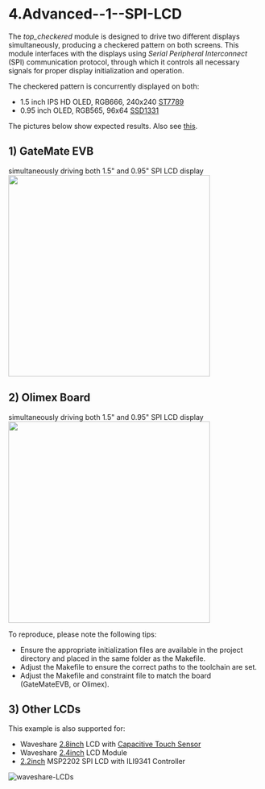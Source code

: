 # 4.Advanced--1--SPI-LCD

The *top_checkered* module is designed to drive two different displays simultaneously, producing a checkered pattern on both screens. This module interfaces with the displays using _Serial Peripheral Interconnect_ (SPI) communication protocol, through which it controls all necessary signals for proper display initialization and operation.

The checkered pattern is concurrently displayed on both:
- 1.5 inch IPS HD OLED, RGB666, 240x240 [ST7789](https://www.adafruit.com/product/3787)
- 0.95 inch OLED, RGB565, 96x64 [SSD1331](https://done.land/components/humaninterface/display/oled/ssd1331) 

The pictures below show expected results. Also see [this](https://www.linkedin.com/posts/chili-chips_gatemate-spi-lcd-activity-7233383297500733441-F4PM?utm_source=share&utm_medium=member_desktop").

## 1) GateMate EVB
simultaneously driving both 1.5" and 0.95" SPI LCD display 
<img src="https://github.com/user-attachments/assets/0b848695-ef76-469c-b52a-f559f629584c" width="400">

## 2) Olimex Board
simultaneously driving both 1.5" and 0.95" SPI LCD display
<img src="https://github.com/user-attachments/assets/0143bf72-9290-487f-890b-e4656e350a45" width="400">

To reproduce, please note the following tips:
- Ensure the appropriate initialization files are available in the project directory and placed in the same folder as the Makefile.
- Adjust the Makefile to ensure the correct paths to the toolchain are set.
- Adjust the Makefile and constraint file to match the board (GateMateEVB, or Olimex).


## 3) Other LCDs

This example is also supported for:
- Waveshare [2.8inch](https://www.waveshare.com/2.8inch-capacitive-touch-lcd.htm) LCD with [Capacitive Touch Sensor](https://www.buydisplay.com/download/ic/CST328_Datasheet.pdf)
- Waveshare [2.4inch](https://www.waveshare.com/product/displays/lcd-oled/lcd-oled-2/2.4inch-lcd-module.htm?___SID=U) LCD Module
- [2.2inch](http://www.lcdwiki.com/2.2inch_SPI_Module_ILI9341_SKU:MSP2202) MSP2202 SPI LCD with ILI9341 Controller

![waveshare-LCDs](https://github.com/user-attachments/assets/23597aab-5b55-43e9-b3d1-77a3f21017cb)
